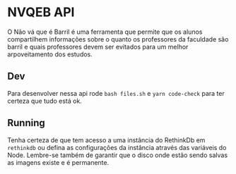 # NVQEB API
O Não vá que é Barril é uma ferramenta que permite que os alunos compartilhem informações sobre o quanto os professores da faculdade são barril e quais professores devem ser evitados para um melhor arpoveitamento dos estudos.

## Dev
Para desenvolver nessa api rode `bash files.sh` e `yarn code-check` para ter certeza que tudo está ok.

## Running
Tenha certeza de que tem acesso a uma instância do RethinkDb em `rethinkdb` ou defina as configurações da instância através das variáveis do Node.
Lembre-se também de garantir que o disco onde estão sendo salvas as imagens existe e é permanente.
